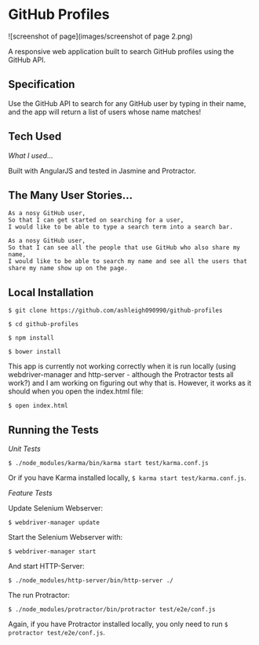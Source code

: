 # GitHub Profiles

![screenshot of page](images/screenshot of page 2.png)

A responsive web application built to search GitHub profiles using the GitHub API.





## Specification

Use the GitHub API to search for any GitHub user by typing in their name, and the app will return a list of users whose name matches!





## Tech Used

*What I used...*

Built with AngularJS and tested in Jasmine and Protractor.






## The Many User Stories...

```
As a nosy GitHub user,
So that I can get started on searching for a user,
I would like to be able to type a search term into a search bar.

As a nosy GitHub user,
So that I can see all the people that use GitHub who also share my name,
I would like to be able to search my name and see all the users that share my name show up on the page.
```





## Local Installation

```
$ git clone https://github.com/ashleigh090990/github-profiles

$ cd github-profiles

$ npm install

$ bower install
```

This app is currently not working correctly when it is run locally (using webdriver-manager and http-server - although the Protractor tests all work?) and I am working on figuring out why that is. However, it works as it should when you open the index.html file:

```
$ open index.html
```






## Running the Tests

*Unit Tests*

```
$ ./node_modules/karma/bin/karma start test/karma.conf.js
```
Or if you have Karma installed locally, ```$ karma start test/karma.conf.js```.

*Feature Tests*

Update Selenium Webserver:

```
$ webdriver-manager update
```

Start the Selenium Webserver with:
```
$ webdriver-manager start
```

And start HTTP-Server:
```
$ ./node_modules/http-server/bin/http-server ./
```

The run Protractor:
```
$ ./node_modules/protractor/bin/protractor test/e2e/conf.js
```
Again, if you have Protractor installed locally, you only need to run ```$ protractor test/e2e/conf.js```.
